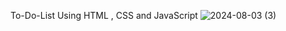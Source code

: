 To-Do-List Using HTML , CSS and JavaScript
![2024-08-03 (3)](https://github.com/user-attachments/assets/4f6b3d01-c0c5-44c9-b607-997a7211a7dc)
